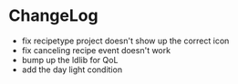 # ChangeLog

* fix recipetype project doesn't show up the correct icon
* fix canceling recipe event doesn't work
* bump up the ldlib for QoL
* add the day light condition
